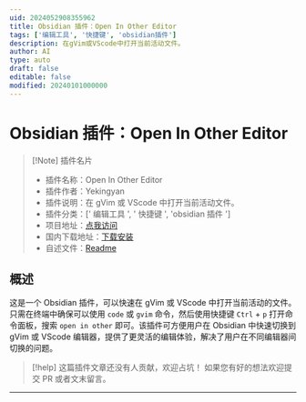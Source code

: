 ```yaml
---
uid: 2024052908355962
title: Obsidian 插件：Open In Other Editor
tags: ['编辑工具', '快捷键', 'obsidian插件']
description: 在gVim或VScode中打开当前活动文件。
author: AI
type: auto
draft: false
editable: false
modified: 20240101000000
---
```


# Obsidian 插件：Open In Other Editor

> [!Note] 插件名片
> - 插件名称：Open In Other Editor
> - 插件作者：Yekingyan
> - 插件说明：在 gVim 或 VScode 中打开当前活动文件。
> - 插件分类：[' 编辑工具 ', ' 快捷键 ', 'obsidian 插件 ']
> - 项目地址：[点我访问](https://github.com/yekingyan/obsidian-open-in-other-editor)
> - 国内下载地址：[下载安装](https://pkmer.cn/products/plugin/pluginMarket/?obsidian-open-in-other-editor)
> - 自述文件：[Readme](https://ghproxy.net/https://raw.githubusercontent.com/yekingyan/obsidian-open-in-other-editor/master/README.md)

## 概述

这是一个 Obsidian 插件，可以快速在 gVim 或 VScode 中打开当前活动的文件。只需在终端中确保可以使用 `code` 或 `gvim` 命令，然后使用快捷键 `Ctrl` + `p` 打开命令面板，搜索 `open in other` 即可。该插件可方便用户在 Obsidian 中快速切换到 gVim 或 VScode 编辑器，提供了更灵活的编辑体验，解决了用户在不同编辑器间切换的问题。

> [!help]
> 这篇插件文章还没有人贡献，欢迎占坑！
> 如果您有好的想法欢迎提交 PR 或者文末留言。

---



